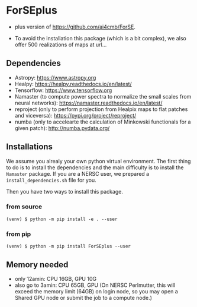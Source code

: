 # ForSEplus
- plus version of https://github.com/ai4cmb/ForSE.

- To avoid the installation this package (which is a bit complex), we also offer 500 realizations of maps at url...

## Dependencies  

- Astropy: https://www.astropy.org
- Healpy: https://healpy.readthedocs.io/en/latest/
- Tensorflow: https://www.tensorflow.org
- Namaster (to compute power spectra to normalize the small scales from neural networks): https://namaster.readthedocs.io/en/latest/
- reproject (only to perform projection from Healpix maps to flat patches and viceversa): https://pypi.org/project/reproject/
- numba (only to accelearte the calculation of Minkowski functionals for a given patch): http://numba.pydata.org/

## Installations
We assume you alrealy your own python virtual environment. 
The first thing to do is to install the dependencies and the main difficulty is to install the `Namaster` package. If you are a NERSC user, we prepared a `install_dependencies.sh` file for you. 

Then you have two ways to install this package. 

### from source
    (venv) $ python -m pip install -e . --user

### from pip
    (venv) $ python -m pip install ForSEplus --user
    
## Memory needed
- only 12amin: CPU 16GB, GPU 10G
- also go to 3amin: CPU 65GB, GPU (On NERSC Perlmutter, this will exceed the memory limit (64GB) on login node, so you may open a Shared GPU node or submit the job to a compute node.)
    
